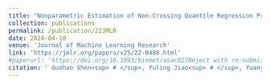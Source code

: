 ```yaml
---
title: "Nonparametric Estimation of Non-Crossing Quantile Regression Process with Deep ReQU Neural Networks"
collection: publications
permalink: /publication/22JMLR
date: 2024-04-10
venue: 'Journal of Machine Learning Research'
link: 'https://jmlr.org/papers/v25/22-0488.html'
#paperurl: 'https://doi.org/10.1093/biomet/asac027Reject with re-submission in Journal of Machine Learning Research'
citation: ' Guohao Shen<sup> # </sup>, Yuling Jiao<sup> # </sup>, Yuanyuan Lin*, Joel Horowitz and Jian Huang*. (2024). &quot; Estimation of Non-Crossing Quantile Regression Process with Deep ReQU Neural Networks. &quot; <i> Journal of Machine Learning Research.</i> 25(88):1−75.'
---
```

